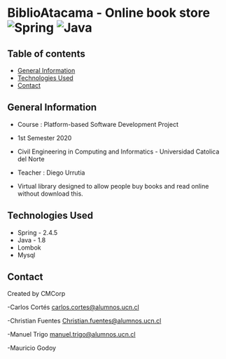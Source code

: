 # BiblioAtacama - Online book store <img alt="Spring" src="https://img.shields.io/badge/Spring-2.4.5-brightgreen"/> <img alt="Java" src="https://img.shields.io/badge/Java-1.8-brightgreen"/>

## Table of contents
  * [General Information](#general-information)
  * [Technologies Used](#technologies-used)
  * [Contact](#contact)

## General Information
- Course : Platform-based Software Development Project 
- 1st Semester 2020
- Civil Engineering in Computing and Informatics - Universidad Catolica del Norte
- Teacher : Diego Urrutia


- Virtual library designed to allow people buy books and read online without download this.

## Technologies Used
- Spring - 2.4.5
- Java   - 1.8
- Lombok
- Mysql

## Contact
Created by CMCorp

-Carlos Cortés  carlos.cortes@alumnos.ucn.cl

-Christian Fuentes Christian.fuentes@alumnos.ucn.cl

-Manuel Trigo  manuel.trigo@alumnos.ucn.cl

-Mauricio Godoy 
